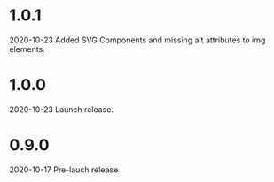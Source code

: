 # 1.0.1

2020-10-23
Added SVG Components and missing alt attributes to img elements.

# 1.0.0

2020-10-23
Launch release.

# 0.9.0

2020-10-17
Pre-lauch release

